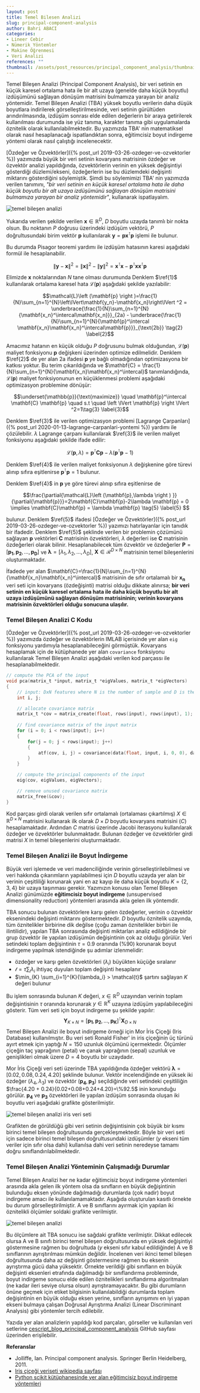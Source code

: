 ```yaml
---
layout: post
title: Temel Bilesen Analizi
slug: principal-component-analysis
author: Bahri ABACI
categories:
- Lineer Cebir
- Nümerik Yöntemler
- Makine Öğrenmesi
- Veri Analizi
references: ""
thumbnail: /assets/post_resources/principal_component_analysis/thumbnail.png
---
```


Temel Bileşen Analizi (Principal Component Analysis), bir veri setinin en küçük karesel ortalama hata ile bir alt uzaya (genelde daha küçük boyutlu) izdüşümünü sağlayan dönüşüm matrisini bulmamıza yarayan bir analiz yöntemidir. Temel Bileşen Analizi (TBA) yüksek boyutlu verilerin daha düşük boyutlara indirilerek görselleştirilmesinde, veri setinin gürültüden arındırılmasında, izdüşüm sonrası elde edilen değerlerin bir araya getirilerek kullanılması durumunda ise yüz tanıma, karakter tanıma gibi uygulamalarda öznitelik olarak kullanılabilmektedir. Bu yazımızda TBA' nin matematiksel olarak nasıl hesaplanacağı ispatlandıktan sonra, eğitimcisiz boyut indirgeme yöntemi olarak nasıl çalıştığı incelenecektir.

<!--more-->

[Özdeğer ve Özvektörler]({% post_url 2019-03-26-ozdeger-ve-ozvektorler %}) yazımızda büyük bir veri setinin kovaryans matrisinin özdeğer ve özvektör analizi yapıldığında, özvektörlerin verinin en yüksek değişintiyi gösterdiği düzlemi/ekseni, özdeğerlerin ise bu düzlemdeki değişinti miktarını gösterdiğini söylemiştik. Şimdi bu söylemimizi TBA' nin yazımızda verilen tanımını, <i>"bir veri setinin en küçük karesel ortalama hata ile daha küçük boyutlu bir alt uzaya izdüşümünü sağlayan dönüşüm matrisini bulmamıza yarayan bir analiz yöntemidir"</i>, kullanarak ispatlayalım.

![temel bileşen analizi][pca_proof]

Yukarıda verilen şekilde verilen $\mathbf{x} \in \mathbb{R}^D$, $D$ boyutlu uzayda tanımlı bir nokta olsun. Bu noktanın $P$ doğrusu üzerindeki izdüşüm vektörü, $P$ doğrultusundaki birim vektör $\mathbf{p}$ kullanılarak $\mathbf{y}=\mathbf{p}\mathbf{x}^\intercal \mathbf{p}$ işlemi ile bulunur. 

Bu durumda Pisagor teoremi yardımı ile izdüşüm hatasının karesi aşağıdaki formül ile hesaplanabilir.

$$\left\lVert\mathbf{y}-\mathbf{x}\right\lVert ^2 =\left\lVert\mathbf{x}\right\lVert ^2-\left\lVert\mathbf{y}\right\lVert ^2 = \mathbf{x}^\intercal\mathbf{x}-\mathbf{p}^\intercal \mathbf{x}\mathbf{x}^\intercal\mathbf{p} \tag{1} \label{1}$$ 

Elimizde $\mathbf{x}$ noktalarından $N$ tane olması durumunda Denklem $\ref{1}$ kullanılarak ortalama karesel hata $\mathcal{L}\left (\mathbf{p} \right )$ aşağıdaki şekilde yazılabilir: 

$$\mathcal{L}\left (\mathbf{p} \right )=\frac{1}{N}\sum_{n=1}^{N}\left\lVert\mathbf{y_n}-\mathbf{x_n}\right\lVert ^2 = \underbrace{\frac{1}{N}\sum_{n=1}^{N}{\mathbf{x_n}^\intercal\mathbf{x_n}}}_{2a} - \underbrace{\frac{1}{N}\sum_{n=1}^{N}{\mathbf{p}^\intercal \mathbf{x_n}\mathbf{x_n}^\intercal\mathbf{p}}}_{\text{2b}} \tag{2} \label{2}$$

Amacımız hatanın en küçük olduğu $P$ doğrusunu bulmak olduğundan, $\mathcal{L}\left (\mathbf{p} \right )$ maliyet fonksiyonu $\mathbf{p}$ değişkeni üzerinden optimize edilmelidir. Denklem $\ref{2}$ de yer alan $\text{2a}$ ifadesi $\mathbf{p}$ ye bağlı olmadığından optimizasyona bir katkısı yoktur. Bu terim çıkarıldığında ve $\mathbf{C} = \frac{1}{N}\sum_{n=1}^{N}{\mathbf{x_n}\mathbf{x_n}^\intercal}$ tanımlandığında, $\mathcal{L}\left (\mathbf{p} \right )$ maliyet fonksiyonunun en küçüklenmesi problemi aşağıdaki optimizasyon problemine dönüşür: 

$$\underset{\mathbb{p}}{\text{maximize}} \quad \mathbf{p}^\intercal \mathbf{C} \mathbf{p} \quad s.t \quad \left \lVert \mathbf{p} \right \lVert ^2=1\tag{3} \label{3}$$

Denklem $\ref{3}$ ile verilen optimizasyon problemi [Lagrange Çarpanları]({% post_url 2020-01-13-lagrange-carpanlari-yontemi %}) yardımı ile çözülebilir. $\lambda$ Lagrange çarpanı kullanılarak $\ref{3}$ ile verilen maliyet fonksiyonu aşağıdaki şekilde ifade edilir: 

$$\mathcal{L}\left (\mathbf{p},\lambda \right ) = \mathbf{p}^\intercal \mathbf{C} \mathbf{p} - \lambda \left ( \mathbf{p}^\intercal \mathbf{p} - 1 \right ) \tag{4} \label{4}$$ 

Denklem $\ref{4}$ ile verilen maliyet fonksiyonun $\lambda$ değişkenine göre türevi alınıp sıfıra eşitlenirse $\mathbf{p}^\intercal \mathbf{p}=1$ bulunur.

Denklem $\ref{4}$ in $\mathbf{p}$ ye göre türevi alınıp sıfıra eşitlenirse de 

$$\frac{\partial{\mathcal{L}\left (\mathbf{p},\lambda \right ) }}{\partial{\mathbf{p}}}=2\mathbf{C}\mathbf{p}-2\lambda \mathbf{p} = 0 \implies \mathbf{C}\mathbf{p} = \lambda \mathbf{p} \tag{5} \label{5} $$ 

bulunur. Denklem $\ref{5}$ ifadesi [Özdeğer ve Özvektörler]({% post_url 2019-03-26-ozdeger-ve-ozvektorler %}) yazımızı hatırlayanlar için tanıdık bir ifadedir. Denklem $\ref{5}$ şeklinde verilen bir problemin çözümünü sağlayan $\mathbf{p}$ vektörleri $\mathbf{C}$ matrisinin özvektörleri, $\lambda$ değerleri ise $\mathbf{C}$ matrisinin özdeğerleri olarak bilinir. Hesaplanabilecek tüm özvektör ve özdeğerler $\mathbf{P}=\left [ \mathbf{p_1},\mathbf{p_2},\dots,\mathbf{p_D} \right ]$ ve $\mathbf{\lambda} = \left [ \lambda_1, \lambda_2, \dots, \lambda_D\right ]$, $\mathbf{X}\in \mathcal{R}^{D\times N}$ matrisinin temel bileşenlerini oluşturmaktadır.

İfadede yer alan $\mathbf{C}=\frac{1}{N}\sum_{n=1}^{N}{\mathbf{x_n}\mathbf{x_n}^\intercal}$ matrisinin de sıfır ortalamalı bir $\mathbf{x_n}$ veri seti için kovaryans (özdeğişinti) matrisi olduğu dikkate alınırsa; **bir veri setinin en küçük karesel ortalama hata ile daha küçük boyutlu bir alt uzaya izdüşümünü sağlayan dönüşüm matrisininin; verinin kovaryans matrisinin özvektörleri olduğu sonucuna ulaşılır.**

### Temel Bileşen Analizi C Kodu
[Özdeğer ve Özvektörler]({% post_url 2019-03-26-ozdeger-ve-ozvektorler %}) yazımızda özdeğer ve özvektörlerin IMLAB içerisinde yer alan `eig` fonksiyonu yardımıyla hesaplanabileceğini görmüştük. Kovaryans hesaplamak için de kütüphanede yer alan `covariance` fonksiyonu kullanılarak Temel Bileşen Analizi aşağıdaki verilen kod parçassı ile hesaplanabilmektedir.

```c
// compute the PCA of the input
void pca(matrix_t *input, matrix_t *eigValues, matrix_t *eigVectors)
{
    // input: DxN features where N is the number of sample and D is the dimension of the data
    int i, j;

    // allocate covariance matrix
    matrix_t *cov = matrix_create(float, rows(input), rows(input), 1);
    
    // find covariance matrix of the input matrix
    for (i = 0; i < rows(input); i++)
    {
        for(j = 0; j < rows(input); j++)
        {
            atf(cov, i, j) = covariance(data(float, input, i, 0, 0), data(float, input, j, 0, 0), cols(input));
        }
    }

    // compute the principal components of the input
    eig(cov, eigValues, eigVectors);

    // remove unused covariance matrix
    matrix_free(&cov);
}
```

Kod parçası girdi olarak verilen sıfır ortalamalı (ortalaması çıkartılmış) $X\in \mathbb{R}^{D \times N}$ matrisini kullanarak ilk olarak $D \times D$ boyutlu kovaryans matrisini ($C$) hesaplamaktadır. Ardından $C$ matrisi üzerinde Jacobi iterasyonu kullanılarak özdeğer ve özvektörler bulunmaktadır. Bulunan özdeğer ve özvektörler girdi matrisi $X$ in temel bileşenlerini oluşturmaktadır.

### Temel Bileşen Analizi ile Boyut İndirgeme
Büyük veri işlemede ve veri madenciliğinde verinin görselleştirilebilmesi ve veri hakkında çıkarımların yapılabilmesi için $D$ boyutlu uzayda yer alan bir verinin çeşitliliği korunarak yani en az kayıp ile daha küçük boyutlu $K=\{2,3,4\}$ bir uzaya taşınması gerekir. Yazımızın konusu olan Temel Bileşen Analizi günümüzde **eğitimcisiz boyut indirgeme** (unsupervised dimensionality reduction) yöntemleri arasında akla gelen ilk yöntemdir.

TBA sonucu bulunan özvektörlere karşı gelen özdeğerler, verinin o özvektör eksenindeki değişinti miktarını göstermektedir. $D$ boyutlu öznitelik uzayında, tüm öznitelikler birbirine dik değilse (çoğu zaman öznitelikler birbiri ile ilintilidir), yapılan TBA sonrasında değişinti miktarları analiz edildiğinde bir grup özvektör ile yapılan izdüşümün değişintinin çok az olduğu görülür. Veri setindeki toplam değişintinin $\tau=0.9$ oranında ($\%90$) korunarak boyut indirgeme yapılmak istendiğinde şu adımlar izlenmelidir:

* özdeğer ve karşı gelen özvektörleri ($\lambda_i$) büyükten küçüğe sıralanır
* $\mathcal{t}= \tau\sum_i{\lambda_i}$ ihtiyaç duyulan toplam değişinti hesaplanır
* $\min_{K} \sum_{i=1}^{K}{\lambda_i} > \mathcal{t}$ şartını sağlayan $K$ değeri bulunur

Bu işlem sonrasında bulunan $K$ değeri, $x\in \mathbb{R}^D$ uzayından verinin toplam değişintisinin $\tau$ oranında korunarak $y\in \mathbb{R}^K$ uzayına izdüşüm yapılabileceğini gösterir. Tüm veri seti için boyut indirgeme şu şekilde yapılır: $$\mathbf{Y}_{K\times N} = \left [ \mathbf{p_1},\mathbf{p_2},\dots,\mathbf{p_K} \right ]^{\intercal}\mathbf{X}_{D \times N}$$Temel Bileşen Analizi ile boyut indirgeme örneği için Mor İris Çiçeği (Iris Database) kullanılmıştır. Bu veri seti Ronald Fisher' in iris çiçeğinin üç türünü ayırt etmek için yaptığı $N=150$ uzunluk ölçümünü içermektedir. Ölçümler çiçeğin taç yaprağının (petal) ve çanak yaprağının (sepal) uzunluk ve genişlikleri olmak üzere $D=4$ boyutlu bir uzaydadır.

Mor İris Çiçeği veri seti üzerinde TBA yapıldığında özdeğer vektörü $\mathbf{\lambda} = \left [0.02, 0.08, 0.24, 4.20\right ]$ şeklinde bulunur. Vektör incelendiğinde en yüksek iki özdeğer ($\lambda_4, \lambda_3$) ve özvektör ($\mathbf{p_4},\mathbf{p_3}$) seçildiğinde veri setindeki çeşitliliğin $\frac{4.20 + 0.24}{0.02+0.08+0.24+4.20}=\%92.5$ inin korunduğu görülür. $\mathbf{p_4}$ ve $\mathbf{p_3}$ özvektörleri ile yapılan izdüşüm sonrasında oluşan iki boyutlu  veri aşağıdaki grafikte gösterilmiştir.

![temel bileşen analizi iris veri seti][plotly_iris_plot]

Grafikten de görüldüğü gibi veri setinin değişintisinin çok büyük bir kısmı birinci temel bileşen doğrultusunda gerçekleşmektedir. Böyle bir veri seti için sadece birinci temel bileşen doğrultusundaki izdüşümler ($y$ ekseni tüm veriler için sıfır olsa dahi) kullanılsa dahi veri setinin neredeyse tamamı doğru sınıflandırılabilmektedir.

### Temel Bileşen Analizi Yönteminin Çalışmadığı Durumlar
Temel Bileşen Analizi her ne kadar eğitimcisiz boyut indirgeme yöntemleri arasında akla gelen ilk yöntem olsa da sınıfların en büyük değişintinin bulunduğu eksen yönünde dağılmadığı durumlarda (çok nadir) boyut indirgeme amacı ile kullanılamamaktadır. Aşağıda oluşturulan kasıtlı örnekte bu durum görselleştirilmiştir. A ve B sınıflarını ayırmak için yapılan iki öznitelikli ölçümler soldaki grafikte verilmiştir.

![temel bileşen analizi][pca_fail_data_example]

Bu ölçümlere ait TBA sonucu ise sağdaki grafikte verilmiştir. Dikkat edilecek olursa A ve B sınıfı birinci temel bileşen doğrultusunda en yüksek değişintiyi göstermesine rağmen bu doğrultuda ($y$ ekseni sıfır kabul edildiğinde) A ve B sınıflarının ayrıştırılması mümkün değildir. İncelenen veri ikinci temel bileşen doğrultusunda daha az değişinti göstermesine rağmen bu eksenin ayrıştırma gücü daha yüksektir. Örnekte verildiği gibi sınıfların en büyük değişinti eksenleri etrafında dağılmadığı bir sınıflandırma probleminde, boyut indirgeme sonucu elde edilen öznitelikleri sınıflandırma algoritmaları (ne kadar ileri seviye olursa olsun) ayrıştıramayacaktır. Bu gibi durumların önüne geçmek için etiket bilgisinin kullanılabildiği durumlarda toplam değişintinin en büyük olduğu eksen yerine, sınıfların ayrışımını en iyi yapan ekseni bulmaya çalışan Doğrusal Ayrıştırma Analizi (Linear Discriminant Analysis) gibi yöntemler tercih edilebilir.

Yazıda yer alan analizlerin yapıldığı kod parçaları, görseller ve kullanılan veri setlerine [cescript_blog_principal_component_analysis](https://github.com/cescript/cescript_blog_principal_component_analysis) GitHub sayfası üzerinden erişilebilir.

**Referanslar**
* Jolliffe, Ian. Principal component analysis. Springer Berlin Heidelberg, 2011.
* [Iris çiçeği veriseti wikipedia sayfası](https://www.wikiwand.com/en/Iris_flower_data_set)
* [Python scikit kütüphanesinde yer alan eğitimcisiz boyut indirgeme yöntemleri](https://scikit-learn.org/stable/modules/unsupervised_reduction.html)

[RESOURCES]: # (List of the resources used by the blog post)
[pca_proof]: /assets/post_resources/principal_component_analysis/pca_proof.png
[plotly_iris_plot]: /assets/post_resources/principal_component_analysis/plotly_iris_plot.png
[pca_fail_data_example]: /assets/post_resources/principal_component_analysis/pca_fail_data_example.png
